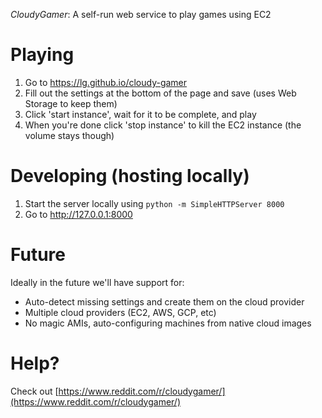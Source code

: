 *CloudyGamer*: A self-run web service to play games using EC2

# Playing

1. Go to https://lg.github.io/cloudy-gamer
1. Fill out the settings at the bottom of the page and save (uses Web Storage to keep them)
1. Click 'start instance', wait for it to be complete, and play
1. When you're done click 'stop instance' to kill the EC2 instance (the volume stays though)

# Developing (hosting locally)

1. Start the server locally using `python -m SimpleHTTPServer 8000`
1. Go to http://127.0.0.1:8000

# Future

Ideally in the future we'll have support for:

- Auto-detect missing settings and create them on the cloud provider
- Multiple cloud providers (EC2, AWS, GCP, etc)
- No magic AMIs, auto-configuring machines from native cloud images

# Help?

Check out [https://www.reddit.com/r/cloudygamer/](https://www.reddit.com/r/cloudygamer/)